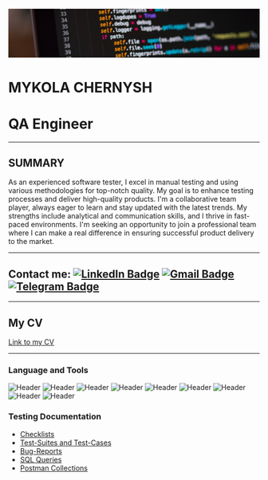 [![Header](https://github.com/qaMykolaChernysh/Mykola_Chernysh/blob/main/CHp.jpg)]()
# MYKOLA CHERNYSH
# QA Engineer

___

## SUMMARY
As an experienced software tester, I excel in manual testing and using various methodologies for top-notch quality. My goal is to enhance testing processes and deliver high-quality products. I'm a collaborative team player, always eager to learn and stay updated with the latest trends. My strengths include analytical and communication skills, and I thrive in fast-paced environments. I'm seeking an opportunity to join a professional team where I can make a real difference in ensuring successful product delivery to the market.

___

## Contact me: [![LinkedIn Badge](https://img.shields.io/badge/-LinkedIn-blue?style=flat&logo=LinkedIn&logoColor=white)](https://www.linkedin.com/in/mykola-chernysh-94b95a282/) [![Gmail Badge](https://img.shields.io/badge/-Gmail-red?style=flat&logo=Gmail&logoColor=white)](mailto:qa.mykola.chernysh@gmail.com) [![Telegram Badge](https://img.shields.io/badge/-Telegram-blue?style=flat&logo=Telegram&logoColor=white)](https://web.telegram.org/k/#@DT88D)

___

## My CV
[Link to my CV]()

___

### Language and Tools
![Header](https://img.shields.io/badge/Jira-090909?style=for-the-badge&logo=jira&logoColor=136be1)
![Header](https://img.shields.io/badge/Postman-090909?style=for-the-badge&logo=postman&logoColor=f76935)
![Header](https://img.shields.io/badge/Github-090909?style=for-the-badge&logo=github&logoColor=8cc4d7)
![Header](https://img.shields.io/badge/Git-090909?style=for-the-badge&logo=git&logoColor=red)
![Header](https://img.shields.io/badge/Figma-090909?style=for-the-badge&logo=figma&logoColor=7d5fa6)
![Header](https://img.shields.io/badge/AndroidStudio-090909?style=for-the-badge&logo=androidstudio&logoColor=3ad07d)
![Header](https://img.shields.io/badge/MySQL-090909?style=for-the-badge&logo=mysql&logoColor=00618a)
![Header](https://img.shields.io/badge/DevTools-090909?style=for-the-badge&logo=googlechrome&logoColor=2674f2)
![Header](https://img.shields.io/badge/TestRail-090909?style=for-the-badge&logo=TestRail&logoColor=71b556)

### Testing Documentation

- [Checklists]()
- [Test-Suites and Test-Cases]()
- [Bug-Reports]()
- [SQL Queries]()
- [Postman Collections]()
